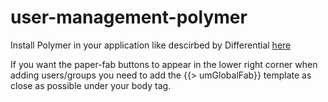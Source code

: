 # user-management-polymer
Install Polymer in your application like descirbed by Differential [here](http://blog.differential.com/meteor-polymer/)

If you want the paper-fab buttons to appear in the lower right corner when adding users/groups you need to add the {{> umGlobalFab}} template as close as possible under your body tag.
